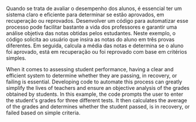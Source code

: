 Quando se trata de avaliar o desempenho dos alunos, é essencial ter um sistema claro e eficiente para determinar se estão aprovados, em recuperação ou reprovados. 
Desenvolver um código para automatizar esse processo pode facilitar bastante a vida dos professores e garantir uma análise objetiva das notas obtidas pelos estudantes.
Neste exemplo, o código solicita ao usuário que insira as notas do aluno em três provas diferentes. 
Em seguida, calcula a média das notas e determina se o aluno foi aprovado, está em recuperação ou foi reprovado com base em critérios simples.


When it comes to assessing student performance, having a clear and efficient system to determine whether they are passing, in recovery, or failing is essential. 
Developing code to automate this process can greatly simplify the lives of teachers and ensure an objective analysis of the grades obtained by students.
In this example, the code prompts the user to enter the student's grades for three different tests. 
It then calculates the average of the grades and determines whether the student passed, is in recovery, or failed based on simple criteria.
